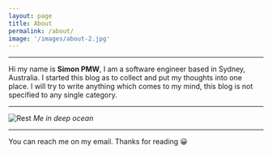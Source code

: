 ```yaml
---
layout: page
title: About
permalink: /about/
image: '/images/about-2.jpg'
---
```

***

Hi my name is **Simon PMW**, I am a software engineer based in Sydney, Australia. I started this blog as to collect and put my thoughts into one place. I will try to write anything which comes to my mind, this blog is not specified to any single category.

***

![Rest]({{site.baseurl}}/images/kaushal-sea.jpg)
*Me in deep ocean*


***

You can reach me on my email.
Thanks for reading 😀

